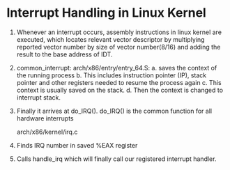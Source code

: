Interrupt Handling in Linux Kernel
===================================

1. Whenever an interrupt occurs, assembly instructions in linux kernel are executed, which
	locates relevant vector descriptor by multiplying reported vector number by size of vector number(8/16)
	and adding the result to the base address of IDT.

2. common_interrupt: arch/x86/entry/entry_64.S:
	a. saves the context of the running process
	b. This includes instruction pointer (IP), stack pointer and other registers needed to resume the process again
	c. This context is usually saved on the stack.
	d. Then the context is changed to interrupt stack. 

2. Finally it arrives at do_IRQ(). do_IRQ() is the common function for all hardware interrupts

	arch/x86/kernel/irq.c

3. Finds IRQ number in saved %EAX register

4. Calls handle_irq which will finally call our registered interrupt handler.

